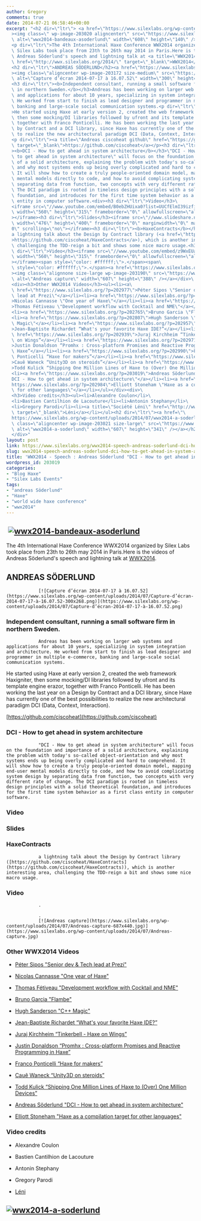 ```yaml
---
author: Gregory
comments: true
date: 2014-07-21 06:58:46+00:00
excerpt: "<h2 dir=\"ltr\"> <a href=\"https://www.silexlabs.org/wp-content/uploads/2014/07/wwx2014-bandeaux-asoderlund.png\"\
  ><img class=\" wp-image-203020 aligncenter\" src=\"https://www.silexlabs.org/wp-content/uploads/2014/07/wwx2014-bandeaux-asoderlund.png\"\
  \ alt=\"wwx2014-bandeaux-asoderlund\" width=\"608\" height=\"140\" /></a></h2>\
  <p dir=\"ltr\">The 4th International Haxe Conference WWX2014 organized by\
  \ Silex Labs took place from 23th to 26th may 2014 in Paris.Here is the videos of\
  \ Andreas Söderlund's speech and lightning talk at <a title=\"WWX2014 Website\"\
  \ href=\"http://wwx.silexlabs.org/2014/\" target=\"_blank\">WWX2014</a>.</p>\
  <h2 dir=\"ltr\">ANDREAS SÖDERLUND</h2><a href=\"https://www.silexlabs.org/wp-content/uploads/2014/07/Capture-d’écran-2014-07-17-à-16.07.52.png\"\
  ><img class=\"aligncenter wp-image-203172 size-medium\" src=\"https://www.silexlabs.org/wp-content/uploads/2014/07/Capture-d’écran-2014-07-17-à-16.07.52-300x268.png\"\
  \ alt=\"Capture d’écran 2014-07-17 à 16.07.52\" width=\"300\" height=\"268\" /></a>\
  <h3 dir=\"ltr\"><b>Independent consultant, running a small software firm\
  \ in northern Sweden.</b></h3>Andreas has been working on larger web systems\
  \ and applications for about 10 years, specializing in system integration and architecture.\
  \ He worked from start to finish as lead designer and programmer in multiple e-commerce,\
  \ banking and large-scale social communication systems.<p dir=\"ltr\"\
  >He started using Haxe at early version 2, created the web framework Haxigniter,\
  \ then some mocking/DI libraries followed by ufront and its template engine erazor,\
  \ together with Franco Ponticelli. He has been working the last year on a Design\
  \ by Contract and a DCI library, since Haxe has currently one of the best possibilities\
  \ to realize the new architectural paradigm DCI (Data, Context, Interaction).</p>\
  <p dir=\"ltr\"><a title=\"Andreas ciscoheat github\" href=\"https://github.com/ciscoheat\"\
  \ target=\"_blank\">https://github.com/ciscoheat</a></p><h3 dir=\"ltr\"\
  ><b>DCI - How to get ahead in system architecture</b></h3>\"DCI - How\
  \ to get ahead in system architecture\" will focus on the foundation and importance\
  \ of a solid architecture, explaining the problem with today's so-called object-orientation\
  \ and why most systems ends up being overly complicated and hard to comprehend.\
  \ It will show how to create a truly people-oriented domain model, mapping end-user\
  \ mental models directly to code, and how to avoid complicating system design by\
  \ separating data from function, two concepts with very different rate of change.\
  \ The DCI paradigm is rooted in timeless design principles with a solid theoretical\
  \ foundation, and introduces for the first time system behavior as a first class\
  \ entity in computer software.<div><h3 dir=\"ltr\">Video</h3>\
  <iframe src=\"//www.youtube.com/embed/B0ebZHUixa0?list=UUCfElmI39izfiumyHyehPDw\"\
  \ width=\"560\" height=\"315\" frameborder=\"0\" allowfullscreen=\"allowfullscreen\"\
  ></iframe><h3 dir=\"ltr\">Slides</h3><iframe src=\"//www.slideshare.net/slideshow/embed_code/37089688\"\
  \ width=\"476\" height=\"400\" frameborder=\"0\" marginwidth=\"0\" marginheight=\"\
  0\" scrolling=\"no\"></iframe><h3 dir=\"ltr\"><b>HaxeContracts</b></h3>\
  a lightning talk about the Design by Contract library (<a href=\"https://github.com/ciscoheat/HaxeContracts\"\
  >https://github.com/ciscoheat/HaxeContracts</a>), which is another interesting area,\
  \ challenging the TDD-reign a bit and shows some nice macro usage.<h3\
  \ dir=\"ltr\">Video</h3><iframe src=\"//www.youtube.com/embed/z9WxEUatt0w\"\
  \ width=\"560\" height=\"315\" frameborder=\"0\" allowfullscreen=\"allowfullscreen\"\
  ></iframe><span style=\"color: #ffffff;\">.</span><span\
  \ style=\"color: #ffffff;\">.</span><a href=\"https://www.silexlabs.org/wp-content/uploads/2014/07/Andreas-capture.jpg\"\
  ><img class=\"alignnone size-large wp-image-203190\" src=\"https://www.silexlabs.org/wp-content/uploads/2014/07/Andreas-capture-687x440.jpg\"\
  \ alt=\"Andreas capture\" width=\"607\" height=\"388\" /></a></div>\
  <div><h3>Other WWX2014 Videos</h3><ul><li><a\
  \ href=\"https://www.silexlabs.org/?p=202977\">Péter Sipos \"Senior dev &amp; Tech\
  \ lead at Prezi\"</a></li><li><a href=\"https://www.silexlabs.org/?p=202725\"\
  >Nicolas Cannasse \"One year of Haxe\"</a></li><li><a href=\"https://www.silexlabs.org/?p=202751\"\
  >Thomas Fétiveau \"Development workflow with Cocktail and NME\"</a></li>\
  <li><a href=\"https://www.silexlabs.org/?p=202765\">Bruno Garcia \"Flambe\"</a></li>\
  <li><a href=\"https://www.silexlabs.org/?p=202807\">Hugh Sanderson \"C++\
  \ Magic\"</a></li><li><a href=\"https://www.silexlabs.org/?p=202957\"\
  >Jean-Baptiste Richardet “What's your favorite Haxe IDE?”</a></li><li><a\
  \ href=\"https://www.silexlabs.org/?p=202939\">Juraj Kirchheim “Tinkerbell - Haxe\
  \ on Wings”</a></li><li><a href=\"https://www.silexlabs.org/?p=202971\"\
  >Justin Donaldson “Promhx : Cross-platform Promises and Reactive Programming in\
  \ Haxe”</a></li><li><a href=\"https://www.silexlabs.org/?p=202990\">Franco\
  \ Ponticelli “Haxe for makers”</a></li><li><a href=\"https://www.silexlabs.org/?p=203012\"\
  >Cauê Waneck “Unity3D on steroids”</a></li><li><a href=\"https://www.silexlabs.org/?p=203004\"\
  >Todd Kulick “Shipping One Million Lines of Haxe to (Over) One Million Devices”</a></li>\
  <li><a href=\"https://www.silexlabs.org/?p=203019\">Andreas Söderlund \"\
  DCI - How to get ahead in system architecture\"</a></li><li><a href=\"\
  https://www.silexlabs.org/?p=202984\">Elliott Stoneham \"Haxe as a compilation target\
  \ for other languages\"</a></li></ul></div><div>\
  <h3>Video credits</h3><ul><li>Alexandre Coulon</li>\
  <li>Bastien Cantilhion de Lacouture</li><li>Antonin Stephany</li>\
  <li>Gregory Parodi</li><li><a title=\"Société Léni\" href=\"http://www.leni.fr/\"\
  \ target=\"_blank\">Léni</a></li></ul><h2 dir=\"ltr\"><a href=\"\
  https://www.silexlabs.org/wp-content/uploads/2014/07/wwx2014-a-soderlund.png\"><img\
  \ class=\"aligncenter wp-image-203021 size-large\" src=\"https://www.silexlabs.org/wp-content/uploads/2014/07/wwx2014-a-soderlund-687x386.png\"\
  \ alt=\"wwx2014-a-soderlund\" width=\"607\" height=\"341\" /></a></h2>\
  </div>"
layout: post
link: https://www.silexlabs.org/wwx2014-speech-andreas-soderlund-dci-how-to-get-ahead-in-system-architecture/
slug: wwx2014-speech-andreas-soderlund-dci-how-to-get-ahead-in-system-architecture
title: 'WWX2014 - Speech : Andreas Söderlund "DCI - How to get ahead in system architecture"'
wordpress_id: 203019
categories:
- "Blog Haxe"
- "Silex Labs Events"
tags:
- "andreas Söderlund"
- "Haxe"
- "world wide haxe conference"
- "wwx2014"
---
```


##  [![wwx2014-bandeaux-asoderlund](https://www.silexlabs.org/wp-content/uploads/2014/07/wwx2014-bandeaux-asoderlund.png)](https://www.silexlabs.org/wp-content/uploads/2014/07/wwx2014-bandeaux-asoderlund.png)




The 4th International Haxe Conference WWX2014 organized by Silex Labs took place from 23th to 26th may 2014 in Paris.Here is the videos of Andreas Söderlund's speech and lightning talk at [WWX2014](http://wwx.silexlabs.org/2014/).





## ANDREAS SÖDERLUND


				[![Capture d’écran 2014-07-17 à 16.07.52](https://www.silexlabs.org/wp-content/uploads/2014/07/Capture-d’écran-2014-07-17-à-16.07.52-300x268.png)](https://www.silexlabs.org/wp-content/uploads/2014/07/Capture-d’écran-2014-07-17-à-16.07.52.png)


### **Independent consultant, running a small software firm in northern Sweden.**


				Andreas has been working on larger web systems and applications for about 10 years, specializing in system integration and architecture. He worked from start to finish as lead designer and programmer in multiple e-commerce, banking and large-scale social communication systems.


He started using Haxe at early version 2, created the web framework Haxigniter, then some mocking/DI libraries followed by ufront and its template engine erazor, together with Franco Ponticelli. He has been working the last year on a Design by Contract and a DCI library, since Haxe has currently one of the best possibilities to realize the new architectural paradigm DCI (Data, Context, Interaction).




[https://github.com/ciscoheat](https://github.com/ciscoheat)





### **DCI - How to get ahead in system architecture**


				"DCI - How to get ahead in system architecture" will focus on the foundation and importance of a solid architecture, explaining the problem with today's so-called object-orientation and why most systems ends up being overly complicated and hard to comprehend. It will show how to create a truly people-oriented domain model, mapping end-user mental models directly to code, and how to avoid complicating system design by separating data from function, two concepts with very different rate of change. The DCI paradigm is rooted in timeless design principles with a solid theoretical foundation, and introduces for the first time system behavior as a first class entity in computer software.





### Video





### Slides





### **HaxeContracts**


				a lightning talk about the Design by Contract library ([https://github.com/ciscoheat/HaxeContracts](https://github.com/ciscoheat/HaxeContracts)), which is another interesting area, challenging the TDD-reign a bit and shows some nice macro usage.


### Video




				.

				.
				[![Andreas capture](https://www.silexlabs.org/wp-content/uploads/2014/07/Andreas-capture-687x440.jpg)](https://www.silexlabs.org/wp-content/uploads/2014/07/Andreas-capture.jpg)









### Other WWX2014 Videos






  * [Péter Sipos "Senior dev & Tech lead at Prezi"](https://www.silexlabs.org/?p=202977)


  * [Nicolas Cannasse "One year of Haxe"](https://www.silexlabs.org/?p=202725)


  * [Thomas Fétiveau "Development workflow with Cocktail and NME"](https://www.silexlabs.org/?p=202751)


  * [Bruno Garcia "Flambe"](https://www.silexlabs.org/?p=202765)


  * [Hugh Sanderson "C++ Magic"](https://www.silexlabs.org/?p=202807)


  * [Jean-Baptiste Richardet “What's your favorite Haxe IDE?”](https://www.silexlabs.org/?p=202957)


  * [Juraj Kirchheim “Tinkerbell - Haxe on Wings”](https://www.silexlabs.org/?p=202939)


  * [Justin Donaldson “Promhx : Cross-platform Promises and Reactive Programming in Haxe”](https://www.silexlabs.org/?p=202971)


  * [Franco Ponticelli “Haxe for makers”](https://www.silexlabs.org/?p=202990)


  * [Cauê Waneck “Unity3D on steroids”](https://www.silexlabs.org/?p=203012)


  * [Todd Kulick “Shipping One Million Lines of Haxe to (Over) One Million Devices”](https://www.silexlabs.org/?p=203004)


  * [Andreas Söderlund "DCI - How to get ahead in system architecture"](https://www.silexlabs.org/?p=203019)


  * [Elliott Stoneham "Haxe as a compilation target for other languages"](https://www.silexlabs.org/?p=202984)










### Video credits






  * Alexandre Coulon


  * Bastien Cantilhion de Lacouture


  * Antonin Stephany


  * Gregory Parodi


  * [Léni](http://www.leni.fr/)




## [![wwx2014-a-soderlund](https://www.silexlabs.org/wp-content/uploads/2014/07/wwx2014-a-soderlund-687x386.png)](https://www.silexlabs.org/wp-content/uploads/2014/07/wwx2014-a-soderlund.png)



